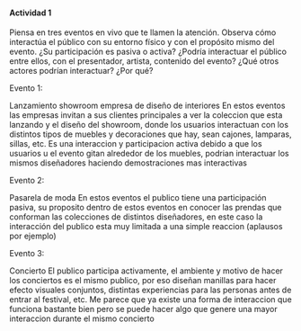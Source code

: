 #### Actividad 1

Piensa en tres eventos en vivo que te llamen la atención. Observa cómo interactúa el público con su entorno físico y con el propósito mismo del evento. ¿Su participación es pasiva o activa? ¿Podría interactuar el público entre ellos, con el presentador, artista, contenido del evento? ¿Qué otros actores podrían interactuar? ¿Por qué?

Evento 1: 

Lanzamiento showroom empresa de diseño de interiores 
En estos eventos las empresas invitan a sus clientes principales a ver la coleccion que esta lanzando y el diseño del showroom, donde los usuarios interactuan con los distintos tipos de muebles y decoraciones que hay, sean cajones, lamparas, sillas, etc. Es una interaccion y participacion activa debido a que los usuarios u el evento gitan alrededor de los muebles, podrian interactuar los mismos diseñadores haciendo demostraciones mas interactivas

Evento 2: 

Pasarela de moda
En estos eventos el publico tiene una participación pasiva, su proposito dentro de estos eventos en conocer las prendas que conforman las colecciones de distintos diseñadores, en este caso la interacción del publico esta muy limitada a una simple reaccion (aplausos por ejemplo)

Evento 3: 

Concierto
El publico participa activamente, el ambiente y motivo de hacer los conciertos es el mismo publico, por eso diseñan manillas para hacer efecto visuales conjuntos, distintas experiencias para las personas antes de entrar al festival, etc. Me parece que ya existe una forma de interaccion que funciona bastante bien pero se puede hacer algo que genere una mayor interaccion durante el mismo concierto
